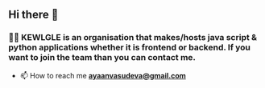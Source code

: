 ## <h2>Hi there 👋</h2>
<h3>🙋‍♀️ KEWLGLE is an organisation that makes/hosts java script & python applications whether it is frontend or backend. 
If you want to join the team than you can contact me.</h3>

- 📫 How to reach me **ayaanvasudeva@gmail.com**
<!--

**Here are some ideas to get you started:**

🙋‍♀️ A short introduction - what is your organization all about?
🌈 Contribution guidelines - how can the community get involved?
👩‍💻 Useful resources - where can the community find your docs? Is there anything else the community should know?
🍿 Fun facts - what does your team eat for breakfast?
🧙 Remember, you can do mighty things with the power of [Markdown](https://docs.github.com/github/writing-on-github/getting-started-with-writing-and-formatting-on-github/basic-writing-and-formatting-syntax)
-->
